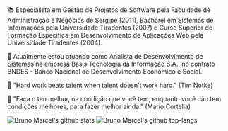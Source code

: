 📚 Especialista em Gestão de Projetos de Software pela Faculdade de Administração e Negócios de Sergipe (2011), Bacharel em Sistemas de Informações pela Universidade Tiradentes (2007) e Curso Superior de Formação Específica em Desenvolvimento de Aplicações Web pela Universidade Tiradentes (2004).

💼 Atualmente estou atuando como Analista de Desenvolvimento de Sistemas na empresa Basis Tecnologia da Informação S.A., no contrato BNDES - Banco Nacional de Desenvolvimento Econômico e Social.

💭 "Hard work beats talent when talent doesn't work hard." (Tim Notke)

💭 "Faça o teu melhor, na condição que você tem, enquanto você não tem condições melhores, para fazer melhor ainda." (Mario Cortella)

![Bruno Marcel's github stats](https://github-readme-stats.vercel.app/api?username=bmnsouza&show_icons=true&theme=dracula)
![Bruno Marcel's github top-langs](https://github-readme-stats.vercel.app/api/top-langs/?username=bmnsouza&layout=compact&theme=dracula)
